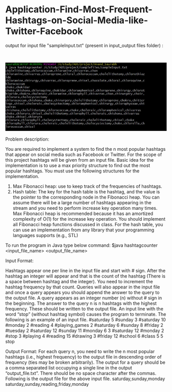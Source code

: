 # Application-Find-Most-Frequent-Hashtags-on-Social-Media-like-Twitter-Facebook


output for input file "sampleInput.txt" (present in  input_output files folder) :

&nbsp;

![](output/output.JPG)

Problem description:

You are required to implement a system to find the n most popular hashtags that appear on social media such as Facebook or Twitter. For the scope of this project hashtags will be given from an input file.
Basic idea for the implementation is to use a max priority structure to find out the most popular hashtags.
You must use the following structures for the implementation.
1. Max Fibonacci heap: use to keep track of the frequencies of hashtags.
2. Hash table: The key for the hash table is the hashtag, and the value is the pointer to the corresponding node in the Fibonacci heap.
You can assume there will be a large number of hashtags appearing in the stream and you need to perform increase key operation many times. Max Fibonacci heap is recommended because it has an amortized complexity of O(1) for the increase key operation. You should implement all Fibonacci heap functions discussed in class. For the hash table, you can use an implementation from any library that your programming languages supports (e.g., STL)

To run the program in Java type below command:
$java hashtagcounter <input_file_name> <output_file_name>

Input Format:

Hashtags appear one per line in the input file and start with # sign. After the hashtag an integer will appear and that is the count of the hashtag (There is a space between hashtag and the integer). You need to increment the hashtag frequency by that count. Queries will also appear in the input file and once a query appears you should append the answer to the query to the output file. A query appears as an integer number (n) without # sign in the beginning. The answer to the query n is n hashtags with the highest frequency. These should be written to the output file. An input line with the word “stop” (without hashtag symbol) causes the program to terminate. The following is an example of an input file.
#saturday 5
#sunday 3
#saturday 10
#monday 2
#reading 4
#playing_games 2
#saturday 6
#sunday 8
#friday 2
#tuesday 2
#saturday 12
#sunday 11
#monday 6
3
#saturday 12
#monday 2
#stop 3
#playing 4
#reading 15
#drawing 3
#friday 12
#school 6
#class 5
5
stop

Output Format:
For each query n, you need to write the n most popular hashtags (i.e., highest frequency) to the output file in descending order of frequency (ties may be broken arbitrarily). The output for a query should be a comma separated list occupying a single line in the output “output_file.txt”. There should be no space character after the commas.
Following is the output file for the above input file.
saturday,sunday,monday
saturday,sunday,reading,friday,monday
